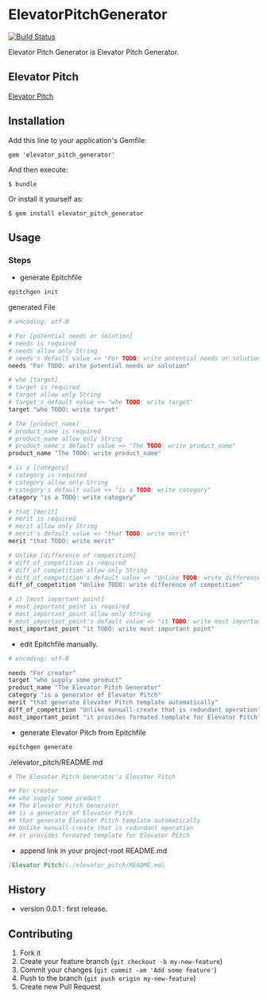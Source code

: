 # ElevatorPitchGenerator

[![Build Status](https://travis-ci.org/tbpgr/elevator_pitch_generator.png?branch=master)](https://travis-ci.org/tbpgr/elevator_pitch_generator)

Elevator Pitch Generator is Elevator Pitch Generator.

## Elevator Pitch
[Elevator Pitch](./elevator_pitch/README.md)

## Installation

Add this line to your application's Gemfile:

    gem 'elevator_pitch_generator'

And then execute:

    $ bundle

Or install it yourself as:

    $ gem install elevator_pitch_generator

## Usage
### Steps
* generate Epitchfile

~~~bash
epitchgen init
~~~

generated File

~~~ruby
# encoding: utf-8

# For [potential needs or solution]
# needs is required
# needs allow only String
# needs's default value => "For TODO: write potential needs or solution"
needs "For TODO: write potential needs or solution"

# who [target]
# target is required
# target allow only String
# target's default value => "who TODO: write target"
target "who TODO: write target"

# The [product_name]
# product_name is required
# product_name allow only String
# product_name's default value => "The TODO: write product_name"
product_name "The TODO: write product_name"

# is a [category]
# category is required
# category allow only String
# category's default value => "is a TODO: write category"
category "is a TODO: write category"

# that [merit]
# merit is required
# merit allow only String
# merit's default value => "that TODO: write merit"
merit "that TODO: write merit"

# Unlike [difference of competition]
# diff_of_competition is required
# diff_of_competition allow only String
# diff_of_competition's default value => "Unlike TODO: write difference of competition"
diff_of_competition "Unlike TODO: write difference of competition"

# it [most important point]
# most_important_point is required
# most_important_point allow only String
# most_important_point's default value => "it TODO: write most important point"
most_important_point "it TODO: write most important point"
~~~

* edit Epitchfile manually.

~~~ruby
# encoding: utf-8

needs "For creator"
target "who supply some product"
product_name "The Elevator Pitch Generator"
category "is a generator of Elevator Pitch"
merit "that generate Elevator Pitch template automatically"
diff_of_competition "Unlike manuall-create that is redundant operation"
most_important_point "it provides formated template for Elevator Pitch"
~~~

* generate Elevator Pitch from Epitchfile

~~~bash
epitchgen generate
~~~

./elevator_pitch/README.md

~~~ruby
# The Elevator Pitch Generator's Elevator Pitch

## For creator
## who supply some product
## The Elevator Pitch Generator
## is a generator of Elevator Pitch
## that generate Elevator Pitch template automatically
## Unlike manuall-create that is redundant operation
## it provides formated template for Elevator Pitch
~~~

* append link in your project-root README.md

~~~markdown
[Elevator Pitch](./elevator_pitch/README.md)
~~~

## History
* version 0.0.1  : first release.

## Contributing

1. Fork it
2. Create your feature branch (`git checkout -b my-new-feature`)
3. Commit your changes (`git commit -am 'Add some feature'`)
4. Push to the branch (`git push origin my-new-feature`)
5. Create new Pull Request
